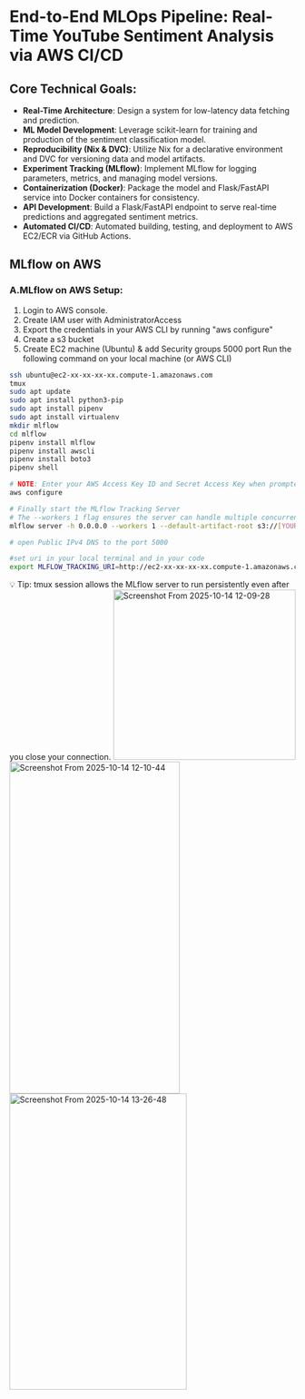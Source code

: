 # End-to-End MLOps Pipeline: Real-Time YouTube Sentiment Analysis via AWS CI/CD

## Core Technical Goals:

* **Real-Time Architecture**: Design a system for low-latency data fetching and prediction.
* **ML Model Development**: Leverage scikit-learn for training and production of the sentiment classification model.
* **Reproducibility (Nix & DVC)**: Utilize Nix for a declarative environment and DVC for versioning data and model artifacts.
* **Experiment Tracking (MLflow)**: Implement MLflow for logging parameters, metrics, and managing model versions.
* **Containerization (Docker)**: Package the model and Flask/FastAPI service into Docker containers for consistency.
* **API Development**: Build a Flask/FastAPI endpoint to serve real-time predictions and aggregated sentiment metrics.
* **Automated CI/CD**: Automated building, testing, and deployment to AWS EC2/ECR via GitHub Actions.

  
## MLflow on AWS
### A.MLflow on AWS Setup:
1. Login to AWS console.
2. Create IAM user with AdministratorAccess
3. Export the credentials in your AWS CLI by running "aws configure"
4. Create a s3 bucket
5. Create EC2 machine (Ubuntu) & add Security groups 5000 port
Run the following command on your local machine (or AWS CLI)
```bash
ssh ubuntu@ec2-xx-xx-xx-xx.compute-1.amazonaws.com
tmux
sudo apt update
sudo apt install python3-pip
sudo apt install pipenv
sudo apt install virtualenv
mkdir mlflow
cd mlflow
pipenv install mlflow
pipenv install awscli
pipenv install boto3
pipenv shell

# NOTE: Enter your AWS Access Key ID and Secret Access Key when prompted
aws configure

# Finally start the MLflow Tracking Server
# The --workers 1 flag ensures the server can handle multiple concurrent requests efficiently.
mlflow server -h 0.0.0.0 --workers 1 --default-artifact-root s3://[YOUR-S3-BUCKET-NAME]/

# open Public IPv4 DNS to the port 5000

#set uri in your local terminal and in your code 
export MLFLOW_TRACKING_URI=http://ec2-xx-xx-xx-xx.compute-1.amazonaws.com:5000/
```
💡 Tip: tmux session allows the MLflow server to run persistently even after you close your connection.
<img width="321" height="300" alt="Screenshot From 2025-10-14 12-09-28" src="https://github.com/user-attachments/assets/88fd9b18-5839-49e0-a202-6c76555b7b88" />
<img width="300" height="585" alt="Screenshot From 2025-10-14 12-10-44" src="https://github.com/user-attachments/assets/8f9acca4-b7d2-414c-9415-c79e43824f18" />
<img width="312" height="522" alt="Screenshot From 2025-10-14 13-26-48" src="https://github.com/user-attachments/assets/bb8cf74b-a52c-42f7-a86f-2d5f13f3ca2e" />

